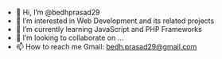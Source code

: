 - 👋 Hi, I’m @bedhprasad29
- 👀 I’m interested in Web Development and its related projects
- 🌱 I’m currently learning JavaScript and PHP Frameworks 
- 💞️ I’m looking to collaborate on ...
- 📫 How to reach me Gmail: bedh.prasad29@gmail.com

<!---
bedhprasad29/bedhprasad29 is a ✨ special ✨ repository because its `README.md` (this file) appears on your GitHub profile.
You can click the Preview link to take a look at your changes.
--->
